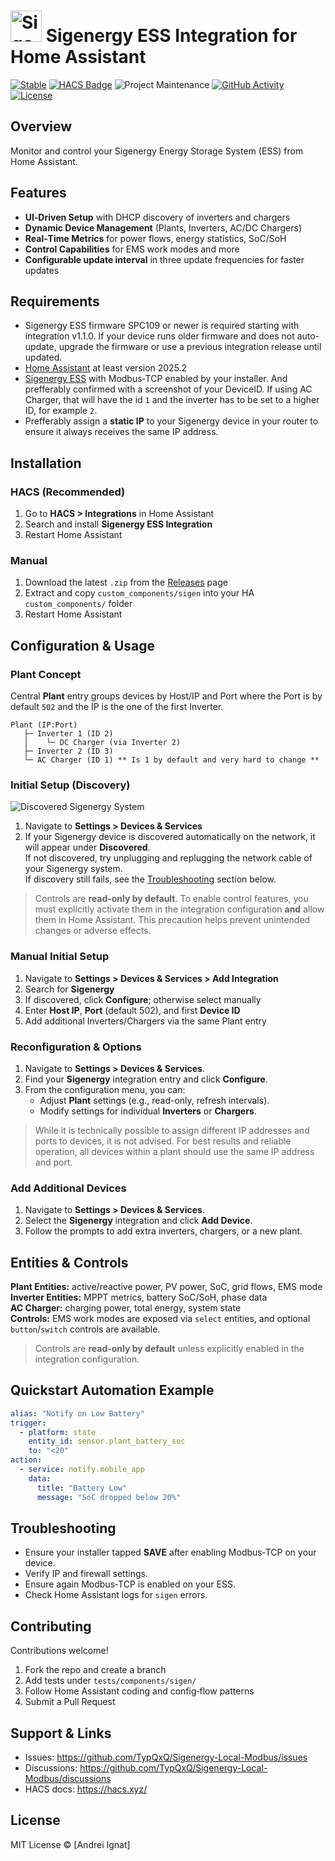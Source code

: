 # <img src="https://brands.home-assistant.io/sigen/dark_icon.png" alt="Sigenergy" width="50" style="vertical-align:Left;" />  Sigenergy ESS Integration for Home Assistant

[![Stable][releases-shield]][releases] [![HACS Badge][hacs-badge]][hacs-link] ![Project Maintenance][maintenance-shield] [![GitHub Activity][commits-shield]][commits] [![License][license-shield]](LICENSE.md)

<!-- ![Downloads][downloads]  -->

[commits-shield]: https://img.shields.io/github/commit-activity/y/TypQxQ/Sigenergy-Local-Modbus.svg
[commits]: https://github.com/TypQxQ/Sigenergy-Local-Modbus/commits/main
[license-shield]: https://img.shields.io/github/license/TypQxQ/Sigenergy-Local-Modbus.svg
[maintenance-shield]: https://img.shields.io/maintenance/yes/2025.svg
[releases-shield]: https://img.shields.io/github/release/TypQxQ/Sigenergy-Local-Modbus.svg
[releases]: https://github.com/TypQxQ/Sigenergy-Local-Modbus/releases/latest
[hacs-badge]: https://img.shields.io/badge/HACS-Default-41BDF5.svg
[downloads]: https://img.shields.io/github/downloads/TypQxQ/Sigenergy-Local-Modbus/total
[hacs-link]: https://hacs.xyz/

## Overview
Monitor and control your Sigenergy Energy Storage System (ESS) from Home Assistant. 

## Features
- **UI‑Driven Setup** with DHCP discovery of inverters and chargers
- **Dynamic Device Management** (Plants, Inverters, AC/DC Chargers)  
- **Real‑Time Metrics** for power flows, energy statistics, SoC/SoH  
- **Control Capabilities** for EMS work modes and more
- **Configurable update interval** in three update frequencies for faster updates

## Requirements
- Sigenergy ESS firmware SPC109 or newer is required starting with integration v1.1.0. If your device runs older firmware and does not auto-update, upgrade the firmware or use a previous integration release until updated.
- [Home Assistant](https://www.home-assistant.io/) at least version 2025.2
- [Sigenergy ESS](https://www.sigenergy.com/) with Modbus‑TCP enabled by your installer. And prefferably confirmed with a screenshot of your DeviceID. If using AC Charger, that will have the id `1` and the inverter has to be set to a higher ID, for example `2`.
- Prefferably assign a **static IP** to your Sigenergy device in your router to ensure it always receives the same IP address.

## Installation
### HACS (Recommended)
1. Go to **HACS > Integrations** in Home Assistant  
2. Search and install **Sigenergy ESS Integration**   
3. Restart Home Assistant

### Manual
1. Download the latest `.zip` from the [Releases](https://github.com/TypQxQ/Sigenergy-Local-Modbus/releases) page  
2. Extract and copy `custom_components/sigen` into your HA `custom_components/` folder  
3. Restart Home Assistant

## Configuration & Usage
### Plant Concept
Central **Plant** entry groups devices by Host/IP and Port where the Port is by default `502` and the IP is the one of the first Inverter.
```
Plant (IP:Port)
   ├─ Inverter 1 (ID 2)
   │    └─ DC Charger (via Inverter 2)
   ├─ Inverter 2 (ID 3)
   └─ AC Charger (ID 1) ** Is 1 by default and very hard to change ** 
```


### Initial Setup (Discovery)
![Discovered Sigenergy System](docs/images/discovery_demo.png)
1. Navigate to **Settings > Devices & Services**
2. If your Sigenergy device is discovered automatically on the network, it will appear under **Discovered**.  
    If not discovered, try unplugging and replugging the network cable of your Sigenergy system.  
    If discovery still fails, see the [Troubleshooting](#troubleshooting) section below.
> Controls are **read-only by default**. To enable control features, you must explicitly activate them in the integration configuration **and** allow them in Home Assistant. This precaution helps prevent unintended changes or adverse effects.


### Manual Initial Setup
1. Navigate to **Settings > Devices & Services > Add Integration**
2. Search for **Sigenergy**  
3. If discovered, click **Configure**; otherwise select manually  
4. Enter **Host IP**, **Port** (default 502), and first **Device ID**  
5. Add additional Inverters/Chargers via the same Plant entry

### Reconfiguration & Options
1.  Navigate to **Settings > Devices & Services**.
2.  Find your **Sigenergy** integration entry and click **Configure**.
3.  From the configuration menu, you can:
    *   Adjust **Plant** settings (e.g., read-only, refresh intervals).
    *   Modify settings for individual **Inverters** or **Chargers**.
> While it is technically possible to assign different IP addresses and ports to devices, it is not advised. For best results and reliable operation, all devices within a plant should use the same IP address and port.

### Add Additional Devices

1. Navigate to **Settings > Devices & Services**.  
2. Select the **Sigenergy** integration and click **Add Device**.  
3. Follow the prompts to add extra inverters, chargers, or a new plant.  

## Entities & Controls

**Plant Entities:** active/reactive power, PV power, SoC, grid flows, EMS mode  
**Inverter Entities:** MPPT metrics, battery SoC/SoH, phase data  
**AC Charger:** charging power, total energy, system state  
**Controls:** EMS work modes are exposed via `select` entities, and optional `button`/`switch` controls are available.  
> Controls are **read-only by default** unless  explicitly enabled in the integration configuration.

## Quickstart Automation Example
```yaml
alias: "Notify on Low Battery"
trigger:
  - platform: state
    entity_id: sensor.plant_battery_soc
    to: "<20"
action:
  - service: notify.mobile_app
    data:
      title: "Battery Low"
      message: "SoC dropped below 20%"
```

## Troubleshooting
- Ensure your installer tapped **SAVE** after enabling Modbus‑TCP on your device.
- Verify IP and firewall settings.
- Ensure again Modbus‑TCP is enabled on your ESS.
- Check Home Assistant logs for `sigen` errors.

## Contributing
Contributions welcome!  
1. Fork the repo and create a branch  
2. Add tests under `tests/components/sigen/`  
3. Follow Home Assistant coding and config‑flow patterns  
4. Submit a Pull Request

## Support & Links
- Issues: https://github.com/TypQxQ/Sigenergy-Local-Modbus/issues  
- Discussions: https://github.com/TypQxQ/Sigenergy-Local-Modbus/discussions  
- HACS docs: https://hacs.xyz/

## License
MIT License © [Andrei Ignat]